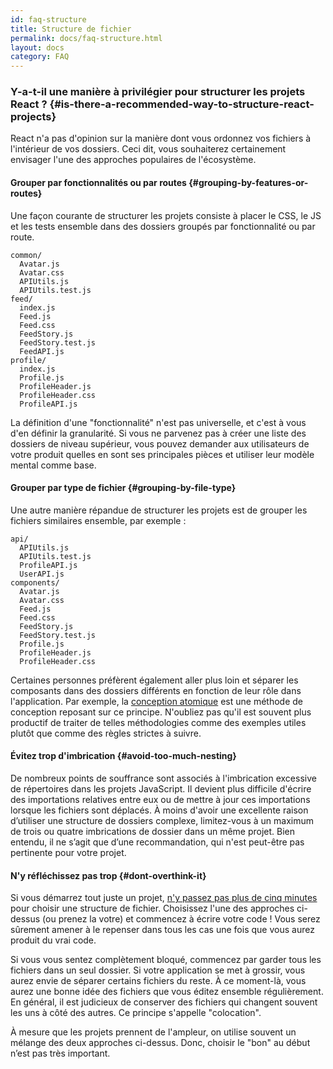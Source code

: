 ```yaml
---
id: faq-structure
title: Structure de fichier
permalink: docs/faq-structure.html
layout: docs
category: FAQ
---
```


### Y-a-t-il une manière à privilégier pour structurer les projets React ? {#is-there-a-recommended-way-to-structure-react-projects}

React n'a pas d'opinion sur la manière dont vous ordonnez vos fichiers à l'intérieur de vos dossiers. Ceci dit, vous souhaiterez certainement envisager l'une des approches populaires de l'écosystème.

#### Grouper par fonctionnalités ou par routes {#grouping-by-features-or-routes}

Une façon courante de structurer les projets consiste à placer le CSS, le JS et les tests ensemble dans des dossiers groupés par fonctionnalité ou par route.

```
common/
  Avatar.js
  Avatar.css
  APIUtils.js
  APIUtils.test.js
feed/
  index.js
  Feed.js
  Feed.css
  FeedStory.js
  FeedStory.test.js
  FeedAPI.js
profile/
  index.js
  Profile.js
  ProfileHeader.js
  ProfileHeader.css
  ProfileAPI.js
```

La définition d'une "fonctionnalité" n'est pas universelle, et c'est à vous d'en définir la granularité. Si vous ne parvenez pas à créer une liste des dossiers de niveau supérieur, vous pouvez demander aux utilisateurs de votre produit quelles en sont ses principales pièces et utiliser leur modèle mental comme base.

#### Grouper par type de fichier {#grouping-by-file-type}

Une autre manière répandue de structurer les projets est de grouper les fichiers similaires ensemble, par exemple :

```
api/
  APIUtils.js
  APIUtils.test.js
  ProfileAPI.js
  UserAPI.js
components/
  Avatar.js
  Avatar.css
  Feed.js
  Feed.css
  FeedStory.js
  FeedStory.test.js
  Profile.js
  ProfileHeader.js
  ProfileHeader.css
```

Certaines personnes préfèrent également aller plus loin et séparer les composants dans des dossiers différents en fonction de leur rôle dans l'application. Par exemple, la [conception atomique](http://bradfrost.com/blog/post/atomic-web-design/) est une méthode de conception reposant sur ce principe. N'oubliez pas qu'il est souvent plus productif de traiter de telles méthodologies comme des exemples utiles plutôt que comme des règles strictes à suivre.

#### Évitez trop d'imbrication {#avoid-too-much-nesting}

De nombreux points de souffrance sont associés à l'imbrication excessive de répertoires dans les projets JavaScript. Il devient plus difficile d'écrire des importations relatives entre eux ou de mettre à jour ces importations lorsque les fichiers sont déplacés. À moins d'avoir une excellente raison d’utiliser une structure de dossiers complexe, limitez-vous à un maximum de trois ou quatre imbrications de dossier dans un même projet. Bien entendu, il ne s’agit que d’une recommandation, qui n'est peut-être pas pertinente pour votre projet.

#### N'y réfléchissez pas trop {#dont-overthink-it}

Si vous démarrez tout juste un projet, [n'y passez pas plus de cinq minutes](https://en.wikipedia.org/wiki/Analysis_paralysis) pour choisir une structure de fichier. Choisissez l'une des approches ci-dessus (ou prenez la votre) et commencez à écrire votre code ! Vous serez sûrement amener à le repenser dans tous les cas une fois que vous aurez produit du vrai code.

Si vous vous sentez complètement bloqué, commencez par garder tous les fichiers dans un seul dossier. Si votre application se met à grossir, vous aurez envie de séparer certains fichiers du reste. À ce moment-là, vous aurez une bonne idée des fichiers que vous éditez ensemble régulièrement. En général, il est judicieux de conserver des fichiers qui changent souvent les uns à côté des autres. Ce principe s'appelle "colocation".

À mesure que les projets prennent de l'ampleur, on utilise souvent un mélange des deux approches ci-dessus. Donc, choisir le "bon" au début n’est pas très important.
